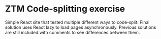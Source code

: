 # ZTM Code-splitting exercise 
<p>Simple React site that tested multiple different ways to code-split. Final solution uses React lazy to load pages asynchronously. Previous solutions are still included with comments to see differences between them.</p>

